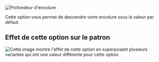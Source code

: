 ![Profondeur d'encolure](necklinedrop.svg)

Cette option vous permet de descendre votre encolure sous la valeur par défaut.

## Effet de cette option sur le patron

![Cette image montre l'effet de cette option en superposant plusieurs variantes qui ont une valeur différente pour cette option](wahid_necklinedrop_sample.svg "Effet de cette option sur le patron")
